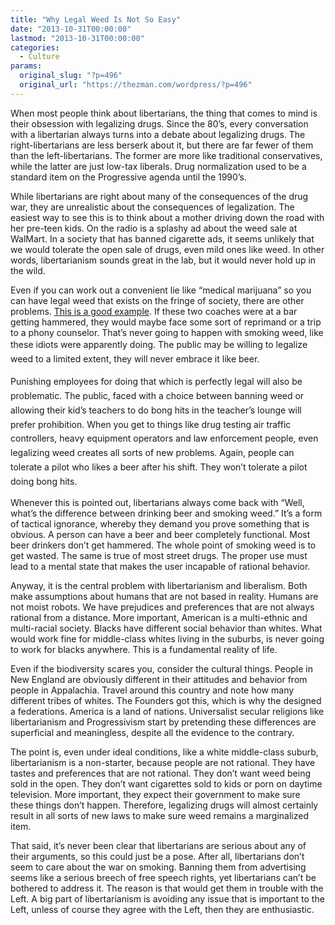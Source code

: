 ```yaml
---
title: "Why Legal Weed Is Not So Easy"
date: "2013-10-31T00:00:00"
lastmod: "2013-10-31T00:00:00"
categories:
  - Culture
params:
  original_slug: "?p=496"
  original_url: "https://thezman.com/wordpress/?p=496"
---
```


When most people think about libertarians, the thing that comes to mind
is their obsession with legalizing drugs. Since the 80’s, every
conversation with a libertarian always turns into a debate about
legalizing drugs. The right-libertarians are less berserk about it, but
there are far fewer of them than the left-libertarians. The former are
more like traditional conservatives, while the latter are just low-tax
liberals. Drug normalization used to be a standard item on the
Progressive agenda until the 1990’s.

While libertarians are right about many of the consequences of the drug
war, they are unrealistic about the consequences of legalization. The
easiest way to see this is to think about a mother driving down the road
with her pre-teen kids. On the radio is a splashy ad about the weed sale
at WalMart. In a society that has banned cigarette ads, it seems
unlikely that we would tolerate the open sale of drugs, even mild ones
like weed. In other words, libertarianism sounds great in the lab, but
it would never hold up in the wild.

Even if you can work out a convenient lie like “medical marijuana” so
you can have legal weed that exists on the fringe of society, there are
other problems. <a
href="http://www.foxsportsflorida.com/story/Carl-Pelini-resigns-as-FAU-coach-over-il?blockID=956191&amp;feedID=3720"
rel="noopener" target="_blank">This is a good example</a>. If these two
coaches were at a bar getting hammered, they would maybe face some sort
of reprimand or a trip to a phony counselor. That’s never going to
happen with smoking weed, like these idiots were apparently
doing. <span style="line-height: 1.625;">The public may be willing to
legalize weed to a limited extent, they will never embrace it like beer.
</span>

<span style="line-height: 1.625;">Punishing employees for doing that
which is perfectly legal will also be problematic. The public, faced
with a choice between banning weed or allowing their kid’s teachers to
do bong hits in the teacher’s lounge will prefer prohibition. When
you </span>get<span style="line-height: 1.625;"> to things like drug
testing air traffic controllers, heavy equipment operators and law
enforcement people, even legalizing weed creates all sorts of new
problems. Again, people can tolerate a pilot who likes a beer after his
shift. They won’t tolerate a pilot doing bong hits.</span>

Whenever this is pointed out, libertarians always come back with “Well,
what’s the difference between drinking beer and smoking weed.” It’s a
form of tactical ignorance, whereby they demand you prove something that
is obvious. A person can have a beer and beer completely functional.
Most beer drinkers don’t get hammered. The whole point of smoking weed
is to get wasted. The same is true of most street drugs. The proper use
must lead to a mental state that makes the user incapable of rational
behavior.

Anyway, it is the central problem with libertarianism and liberalism.
Both make assumptions about humans that are not based in reality. Humans
are not moist robots. We have prejudices and preferences that are not
always rational from a distance. More important, American is a
multi-ethnic and multi-racial society. Blacks have different social
behavior than whites. What would work fine for middle-class whites
living in the suburbs, is never going to work for blacks anywhere. This
is a fundamental reality of life.

Even if the biodiversity scares you, consider the cultural things.
People in New England are obviously different in their attitudes and
behavior from people in Appalachia. Travel around this country and note
how many different tribes of whites. The Founders got this, which is why
the designed a federations. America is a land of nations. Universalist
secular religions like libertarianism and Progressivism start by
pretending these differences are superficial and meaningless, despite
all the evidence to the contrary.

The point is, even under ideal conditions, like a white middle-class
suburb, libertarianism is a non-starter, because people are not
rational. They have tastes and preferences that are not rational. They
don’t want weed being sold in the open. They don’t want cigarettes sold
to kids or porn on daytime television. More important, they expect their
government to make sure these things don’t happen. Therefore, legalizing
drugs will almost certainly result in all sorts of new laws to make sure
weed remains a marginalized item.

That said, it’s never been clear that libertarians are serious about any
of their arguments, so this could just be a pose. After all,
libertarians don’t seem to care about the war on smoking. Banning them
from advertising seems like a serious breech of free speech rights, yet
libertarians can’t be bothered to address it. The reason is that would
get them in trouble with the Left. A big part of libertarianism is
avoiding any issue that is important to the Left, unless of course they
agree with the Left, then they are enthusiastic.
